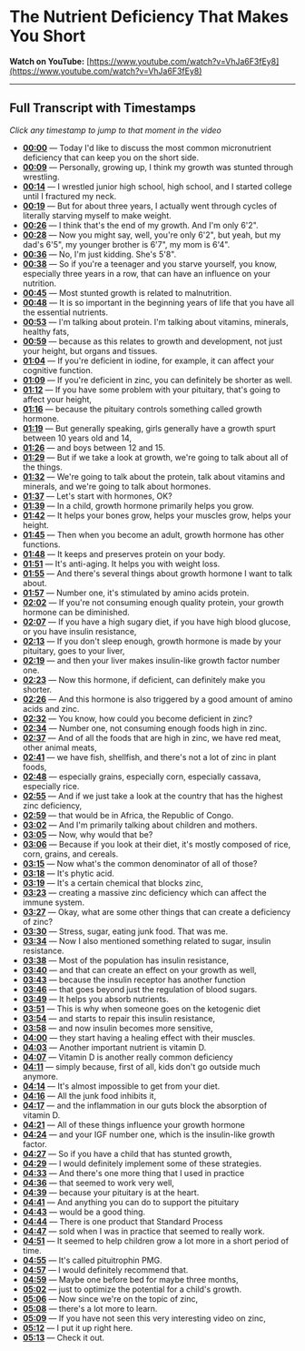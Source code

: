 # The Nutrient Deficiency That Makes You Short

**Watch on YouTube:** [https://www.youtube.com/watch?v=VhJa6F3fEy8](https://www.youtube.com/watch?v=VhJa6F3fEy8)

---

## Full Transcript with Timestamps

*Click any timestamp to jump to that moment in the video*

- **[00:00](https://www.youtube.com/watch?v=VhJa6F3fEy8&t=0s)** — Today I'd like to discuss the most common micronutrient deficiency that can keep you on the short side.
- **[00:09](https://www.youtube.com/watch?v=VhJa6F3fEy8&t=9s)** — Personally, growing up, I think my growth was stunted through wrestling.
- **[00:14](https://www.youtube.com/watch?v=VhJa6F3fEy8&t=14s)** — I wrestled junior high school, high school, and I started college until I fractured my neck.
- **[00:19](https://www.youtube.com/watch?v=VhJa6F3fEy8&t=19s)** — But for about three years, I actually went through cycles of literally starving myself to make weight.
- **[00:26](https://www.youtube.com/watch?v=VhJa6F3fEy8&t=26s)** — I think that's the end of my growth. And I'm only 6'2".
- **[00:28](https://www.youtube.com/watch?v=VhJa6F3fEy8&t=28s)** — Now you might say, well, you're only 6'2", but yeah, but my dad's 6'5", my younger brother is 6'7", my mom is 6'4".
- **[00:36](https://www.youtube.com/watch?v=VhJa6F3fEy8&t=36s)** — No, I'm just kidding. She's 5'8".
- **[00:38](https://www.youtube.com/watch?v=VhJa6F3fEy8&t=38s)** — So if you're a teenager and you starve yourself, you know, especially three years in a row, that can have an influence on your nutrition.
- **[00:45](https://www.youtube.com/watch?v=VhJa6F3fEy8&t=45s)** — Most stunted growth is related to malnutrition.
- **[00:48](https://www.youtube.com/watch?v=VhJa6F3fEy8&t=48s)** — It is so important in the beginning years of life that you have all the essential nutrients.
- **[00:53](https://www.youtube.com/watch?v=VhJa6F3fEy8&t=53s)** — I'm talking about protein. I'm talking about vitamins, minerals, healthy fats,
- **[00:59](https://www.youtube.com/watch?v=VhJa6F3fEy8&t=59s)** — because as this relates to growth and development, not just your height, but organs and tissues.
- **[01:04](https://www.youtube.com/watch?v=VhJa6F3fEy8&t=64s)** — If you're deficient in iodine, for example, it can affect your cognitive function.
- **[01:09](https://www.youtube.com/watch?v=VhJa6F3fEy8&t=69s)** — If you're deficient in zinc, you can definitely be shorter as well.
- **[01:12](https://www.youtube.com/watch?v=VhJa6F3fEy8&t=72s)** — If you have some problem with your pituitary, that's going to affect your height,
- **[01:16](https://www.youtube.com/watch?v=VhJa6F3fEy8&t=76s)** — because the pituitary controls something called growth hormone.
- **[01:19](https://www.youtube.com/watch?v=VhJa6F3fEy8&t=79s)** — But generally speaking, girls generally have a growth spurt between 10 years old and 14,
- **[01:26](https://www.youtube.com/watch?v=VhJa6F3fEy8&t=86s)** — and boys between 12 and 15.
- **[01:29](https://www.youtube.com/watch?v=VhJa6F3fEy8&t=89s)** — But if we take a look at growth, we're going to talk about all of the things.
- **[01:32](https://www.youtube.com/watch?v=VhJa6F3fEy8&t=92s)** — We're going to talk about the protein, talk about vitamins and minerals, and we're going to talk about hormones.
- **[01:37](https://www.youtube.com/watch?v=VhJa6F3fEy8&t=97s)** — Let's start with hormones, OK?
- **[01:39](https://www.youtube.com/watch?v=VhJa6F3fEy8&t=99s)** — In a child, growth hormone primarily helps you grow.
- **[01:42](https://www.youtube.com/watch?v=VhJa6F3fEy8&t=102s)** — It helps your bones grow, helps your muscles grow, helps your height.
- **[01:45](https://www.youtube.com/watch?v=VhJa6F3fEy8&t=105s)** — Then when you become an adult, growth hormone has other functions.
- **[01:48](https://www.youtube.com/watch?v=VhJa6F3fEy8&t=108s)** — It keeps and preserves protein on your body.
- **[01:51](https://www.youtube.com/watch?v=VhJa6F3fEy8&t=111s)** — It's anti-aging. It helps you with weight loss.
- **[01:55](https://www.youtube.com/watch?v=VhJa6F3fEy8&t=115s)** — And there's several things about growth hormone I want to talk about.
- **[01:57](https://www.youtube.com/watch?v=VhJa6F3fEy8&t=117s)** — Number one, it's stimulated by amino acids protein.
- **[02:02](https://www.youtube.com/watch?v=VhJa6F3fEy8&t=122s)** — If you're not consuming enough quality protein, your growth hormone can be diminished.
- **[02:07](https://www.youtube.com/watch?v=VhJa6F3fEy8&t=127s)** — If you have a high sugary diet, if you have high blood glucose, or you have insulin resistance,
- **[02:13](https://www.youtube.com/watch?v=VhJa6F3fEy8&t=133s)** — If you don't sleep enough, growth hormone is made by your pituitary, goes to your liver,
- **[02:19](https://www.youtube.com/watch?v=VhJa6F3fEy8&t=139s)** — and then your liver makes insulin-like growth factor number one.
- **[02:23](https://www.youtube.com/watch?v=VhJa6F3fEy8&t=143s)** — Now this hormone, if deficient, can definitely make you shorter.
- **[02:26](https://www.youtube.com/watch?v=VhJa6F3fEy8&t=146s)** — And this hormone is also triggered by a good amount of amino acids and zinc.
- **[02:32](https://www.youtube.com/watch?v=VhJa6F3fEy8&t=152s)** — You know, how could you become deficient in zinc?
- **[02:34](https://www.youtube.com/watch?v=VhJa6F3fEy8&t=154s)** — Number one, not consuming enough foods high in zinc.
- **[02:37](https://www.youtube.com/watch?v=VhJa6F3fEy8&t=157s)** — And of all the foods that are high in zinc, we have red meat, other animal meats,
- **[02:41](https://www.youtube.com/watch?v=VhJa6F3fEy8&t=161s)** — we have fish, shellfish, and there's not a lot of zinc in plant foods,
- **[02:48](https://www.youtube.com/watch?v=VhJa6F3fEy8&t=168s)** — especially grains, especially corn, especially cassava, especially rice.
- **[02:55](https://www.youtube.com/watch?v=VhJa6F3fEy8&t=175s)** — And if we just take a look at the country that has the highest zinc deficiency,
- **[02:59](https://www.youtube.com/watch?v=VhJa6F3fEy8&t=179s)** — that would be in Africa, the Republic of Congo.
- **[03:02](https://www.youtube.com/watch?v=VhJa6F3fEy8&t=182s)** — And I'm primarily talking about children and mothers.
- **[03:05](https://www.youtube.com/watch?v=VhJa6F3fEy8&t=185s)** — Now, why would that be?
- **[03:06](https://www.youtube.com/watch?v=VhJa6F3fEy8&t=186s)** — Because if you look at their diet, it's mostly composed of rice, corn, grains, and cereals.
- **[03:15](https://www.youtube.com/watch?v=VhJa6F3fEy8&t=195s)** — Now what's the common denominator of all of those?
- **[03:18](https://www.youtube.com/watch?v=VhJa6F3fEy8&t=198s)** — It's phytic acid.
- **[03:19](https://www.youtube.com/watch?v=VhJa6F3fEy8&t=199s)** — It's a certain chemical that blocks zinc,
- **[03:23](https://www.youtube.com/watch?v=VhJa6F3fEy8&t=203s)** — creating a massive zinc deficiency which can affect the immune system.
- **[03:27](https://www.youtube.com/watch?v=VhJa6F3fEy8&t=207s)** — Okay, what are some other things that can create a deficiency of zinc?
- **[03:30](https://www.youtube.com/watch?v=VhJa6F3fEy8&t=210s)** — Stress, sugar, eating junk food. That was me.
- **[03:34](https://www.youtube.com/watch?v=VhJa6F3fEy8&t=214s)** — Now I also mentioned something related to sugar, insulin resistance.
- **[03:38](https://www.youtube.com/watch?v=VhJa6F3fEy8&t=218s)** — Most of the population has insulin resistance,
- **[03:40](https://www.youtube.com/watch?v=VhJa6F3fEy8&t=220s)** — and that can create an effect on your growth as well,
- **[03:43](https://www.youtube.com/watch?v=VhJa6F3fEy8&t=223s)** — because the insulin receptor has another function
- **[03:46](https://www.youtube.com/watch?v=VhJa6F3fEy8&t=226s)** — that goes beyond just the regulation of blood sugars.
- **[03:49](https://www.youtube.com/watch?v=VhJa6F3fEy8&t=229s)** — It helps you absorb nutrients.
- **[03:51](https://www.youtube.com/watch?v=VhJa6F3fEy8&t=231s)** — This is why when someone goes on the ketogenic diet
- **[03:54](https://www.youtube.com/watch?v=VhJa6F3fEy8&t=234s)** — and starts to repair this insulin resistance,
- **[03:58](https://www.youtube.com/watch?v=VhJa6F3fEy8&t=238s)** — and now insulin becomes more sensitive,
- **[04:00](https://www.youtube.com/watch?v=VhJa6F3fEy8&t=240s)** — they start having a healing effect with their muscles.
- **[04:03](https://www.youtube.com/watch?v=VhJa6F3fEy8&t=243s)** — Another important nutrient is vitamin D.
- **[04:07](https://www.youtube.com/watch?v=VhJa6F3fEy8&t=247s)** — Vitamin D is another really common deficiency
- **[04:11](https://www.youtube.com/watch?v=VhJa6F3fEy8&t=251s)** — simply because, first of all, kids don't go outside much anymore.
- **[04:14](https://www.youtube.com/watch?v=VhJa6F3fEy8&t=254s)** — It's almost impossible to get from your diet.
- **[04:16](https://www.youtube.com/watch?v=VhJa6F3fEy8&t=256s)** — All the junk food inhibits it,
- **[04:17](https://www.youtube.com/watch?v=VhJa6F3fEy8&t=257s)** — and the inflammation in our guts block the absorption of vitamin D.
- **[04:21](https://www.youtube.com/watch?v=VhJa6F3fEy8&t=261s)** — All of these things influence your growth hormone
- **[04:24](https://www.youtube.com/watch?v=VhJa6F3fEy8&t=264s)** — and your IGF number one, which is the insulin-like growth factor.
- **[04:27](https://www.youtube.com/watch?v=VhJa6F3fEy8&t=267s)** — So if you have a child that has stunted growth,
- **[04:29](https://www.youtube.com/watch?v=VhJa6F3fEy8&t=269s)** — I would definitely implement some of these strategies.
- **[04:33](https://www.youtube.com/watch?v=VhJa6F3fEy8&t=273s)** — And there's one more thing that I used in practice
- **[04:36](https://www.youtube.com/watch?v=VhJa6F3fEy8&t=276s)** — that seemed to work very well,
- **[04:39](https://www.youtube.com/watch?v=VhJa6F3fEy8&t=279s)** — because your pituitary is at the heart.
- **[04:41](https://www.youtube.com/watch?v=VhJa6F3fEy8&t=281s)** — And anything you can do to support the pituitary
- **[04:43](https://www.youtube.com/watch?v=VhJa6F3fEy8&t=283s)** — would be a good thing.
- **[04:44](https://www.youtube.com/watch?v=VhJa6F3fEy8&t=284s)** — There is one product that Standard Process
- **[04:47](https://www.youtube.com/watch?v=VhJa6F3fEy8&t=287s)** — sold when I was in practice that seemed to really work.
- **[04:51](https://www.youtube.com/watch?v=VhJa6F3fEy8&t=291s)** — It seemed to help children grow a lot more in a short period of time.
- **[04:55](https://www.youtube.com/watch?v=VhJa6F3fEy8&t=295s)** — It's called pituitrophin PMG.
- **[04:57](https://www.youtube.com/watch?v=VhJa6F3fEy8&t=297s)** — I would definitely recommend that.
- **[04:59](https://www.youtube.com/watch?v=VhJa6F3fEy8&t=299s)** — Maybe one before bed for maybe three months,
- **[05:02](https://www.youtube.com/watch?v=VhJa6F3fEy8&t=302s)** — just to optimize the potential for a child's growth.
- **[05:06](https://www.youtube.com/watch?v=VhJa6F3fEy8&t=306s)** — Now since we're on the topic of zinc,
- **[05:08](https://www.youtube.com/watch?v=VhJa6F3fEy8&t=308s)** — there's a lot more to learn.
- **[05:09](https://www.youtube.com/watch?v=VhJa6F3fEy8&t=309s)** — If you have not seen this very interesting video on zinc,
- **[05:12](https://www.youtube.com/watch?v=VhJa6F3fEy8&t=312s)** — I put it up right here.
- **[05:13](https://www.youtube.com/watch?v=VhJa6F3fEy8&t=313s)** — Check it out.
